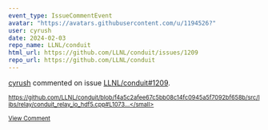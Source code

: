```yaml
---
event_type: IssueCommentEvent
avatar: "https://avatars.githubusercontent.com/u/1194526?"
user: cyrush
date: 2024-02-03
repo_name: LLNL/conduit
html_url: https://github.com/LLNL/conduit/issues/1209
repo_url: https://github.com/LLNL/conduit
---
```


<a href='https://github.com/cyrush' target='_blank'>cyrush</a> commented on issue <a href='https://github.com/LLNL/conduit/issues/1209' target='_blank'>LLNL/conduit#1209</a>.

<small>https://github.com/LLNL/conduit/blob/f4a5c2afee67c5bb08c14fc0945a5f7092bf658b/src/libs/relay/conduit_relay_io_hdf5.cpp#L1073...</small>

<a href='https://github.com/LLNL/conduit/issues/1209' target='_blank'>View Comment</a>